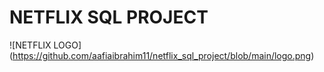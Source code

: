 # NETFLIX SQL PROJECT
![NETFLIX LOGO] (https://github.com/aafiaibrahim11/netflix_sql_project/blob/main/logo.png)
